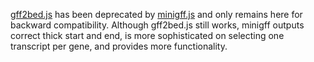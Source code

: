 [gff2bed.js](gff2bed.js) has been deprecated by [minigff.js][mg] and only
remains here for backward compatibility. Although gff2bed.js still works,
minigff outputs correct thick start and end, is more sophisticated on selecting
one transcript per gene, and provides more functionality.

[mg]: https://github.com/lh3/minigff
